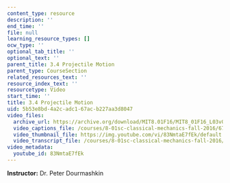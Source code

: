 ```yaml
---
content_type: resource
description: ''
end_time: ''
file: null
learning_resource_types: []
ocw_type: ''
optional_tab_title: ''
optional_text: ''
parent_title: 3.4 Projectile Motion
parent_type: CourseSection
related_resources_text: ''
resource_index_text: ''
resourcetype: Video
start_time: ''
title: 3.4 Projectile Motion
uid: 5b53e8bd-4a2c-adc1-67ac-b227aa3d8047
video_files:
  archive_url: https://archive.org/download/MIT8.01F16/MIT8_01F16_L03v04_360p.mp4
  video_captions_file: /courses/8-01sc-classical-mechanics-fall-2016/673bd328fe5f5e0fb1aea8fac18ad3ab_83NmtaE7fEk.vtt
  video_thumbnail_file: https://img.youtube.com/vi/83NmtaE7fEk/default.jpg
  video_transcript_file: /courses/8-01sc-classical-mechanics-fall-2016/8733a0224555eed5677ba9fa7fe4f06e_83NmtaE7fEk.pdf
video_metadata:
  youtube_id: 83NmtaE7fEk
---
```


**Instructor:** Dr. Peter Dourmashkin



